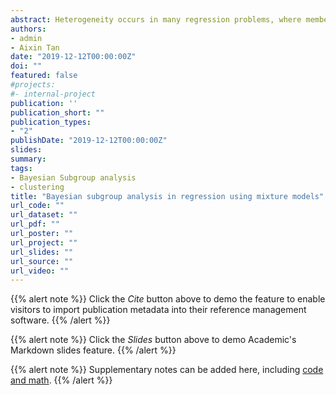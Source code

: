 ```yaml
---
abstract: Heterogeneity occurs in many regression problems, where members from different latent subgroups respond differently to the covariates of interest (e.g., treatments) even after adjusting for other covariates. Our work adopts a Bayesian model called the mixture of finite mixtures (MFM) to identify these subgroups. A key feature of this model is that the number of subgroups needs not to be known a priori, and is modeled as a random variable. The Bayesian MFM model was not commonly used in earlier applications largely due to computational difficulties. In comparison, an alternative infinite mixture model called the Dirichlet Process Mixture (DPM) model has been a main Bayesian tool for clustering even though it is a mis-specified model for many applications. The popularity of DPM is partly due to its convenient mathematical properties that enable efficient computing algorithms.	We propose a class of conditional MFMs (cMFM) that are tailored to regression problems, and solve the computing problem by extending the MCMC scheme for general MFMs in Miller and Harrison (2018). Using simulation and real data examples, we demonstrate the advantages of our cMFM, notably more reasonable clustering results, compared to that of existing frequentist methods, the DPM, and the original MFM models in various setups.
authors:
- admin
- Aixin Tan
date: "2019-12-12T00:00:00Z"
doi: ""
featured: false
#projects:
#- internal-project
publication: ''
publication_short: ""
publication_types:
- "2"
publishDate: "2019-12-12T00:00:00Z"
slides: 
summary: 
tags: 
- Bayesian Subgroup analysis
- clustering
title: "Bayesian subgroup analysis in regression using mixture models"
url_code: ""
url_dataset: ""
url_pdf: ""
url_poster: ""
url_project: ""
url_slides: ""
url_source: ""
url_video: ""
---
```


{{% alert note %}}
Click the *Cite* button above to demo the feature to enable visitors to import publication metadata into their reference management software.
{{% /alert %}}

{{% alert note %}}
Click the *Slides* button above to demo Academic's Markdown slides feature.
{{% /alert %}}

{{% alert note %}}
Supplementary notes can be added here, including [code and math](https://sourcethemes.com/academic/docs/writing-markdown-latex/).
{{% /alert %}}
